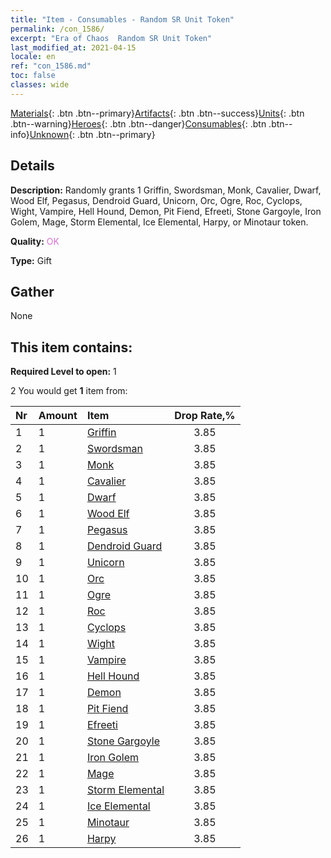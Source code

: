```yaml
---
title: "Item - Consumables - Random SR Unit Token"
permalink: /con_1586/
excerpt: "Era of Chaos  Random SR Unit Token"
last_modified_at: 2021-04-15
locale: en
ref: "con_1586.md"
toc: false
classes: wide
---
```

 [Materials](/Items/){: .btn .btn--primary}[Artifacts](/Items/Artifacts/){: .btn .btn--success}[Units](/Items/Units/){: .btn .btn--warning}[Heroes](/Items/Heroes/){: .btn .btn--danger}[Consumables](/Items/Consumables/){: .btn .btn--info}[Unknown](/Items/Unknown/){: .btn .btn--primary}

## Details
 **Description:** Randomly grants 1 Griffin, Swordsman, Monk, Cavalier, Dwarf, Wood Elf, Pegasus, Dendroid Guard, Unicorn, Orc, Ogre, Roc, Cyclops, Wight, Vampire, Hell Hound, Demon, Pit Fiend, Efreeti, Stone Gargoyle, Iron Golem, Mage, Storm Elemental, Ice Elemental, Harpy, or Minotaur token.

 **Quality:** <span style="color: #DA70D6">OK</span>

 **Type:** Gift

## Gather

  None

## This item contains:

 **Required Level to open:** 1

 2 You would get **1** item  from:

  | Nr | Amount |     Item    | Drop Rate,% |
  |:---|:-------|:------------|:---------:|
  | 1 | 1 | [Griffin](/Items/unt_192/) | 3.85 | 
  | 2 | 1 | [Swordsman](/Items/unt_193/) | 3.85 | 
  | 3 | 1 | [Monk](/Items/unt_194/) | 3.85 | 
  | 4 | 1 | [Cavalier ](/Items/unt_195/) | 3.85 | 
  | 5 | 1 | [Dwarf](/Items/unt_200/) | 3.85 | 
  | 6 | 1 | [Wood Elf](/Items/unt_201/) | 3.85 | 
  | 7 | 1 | [Pegasus](/Items/unt_202/) | 3.85 | 
  | 8 | 1 | [Dendroid Guard](/Items/unt_203/) | 3.85 | 
  | 9 | 1 | [Unicorn](/Items/unt_204/) | 3.85 | 
  | 10 | 1 | [Orc](/Items/unt_219/) | 3.85 | 
  | 11 | 1 | [Ogre](/Items/unt_220/) | 3.85 | 
  | 12 | 1 | [Roc](/Items/unt_221/) | 3.85 | 
  | 13 | 1 | [Cyclops](/Items/unt_222/) | 3.85 | 
  | 14 | 1 | [Wight](/Items/unt_210/) | 3.85 | 
  | 15 | 1 | [Vampire](/Items/unt_211/) | 3.85 | 
  | 16 | 1 | [Hell Hound](/Items/unt_228/) | 3.85 | 
  | 17 | 1 | [Demon](/Items/unt_229/) | 3.85 | 
  | 18 | 1 | [Pit Fiend](/Items/unt_230/) | 3.85 | 
  | 19 | 1 | [Efreeti](/Items/unt_231/) | 3.85 | 
  | 20 | 1 | [Stone Gargoyle](/Items/unt_236/) | 3.85 | 
  | 21 | 1 | [Iron Golem](/Items/unt_237/) | 3.85 | 
  | 22 | 1 | [Mage](/Items/unt_238/) | 3.85 | 
  | 23 | 1 | [Storm Elemental](/Items/unt_263/) | 3.85 | 
  | 24 | 1 | [Ice Elemental](/Items/unt_264/) | 3.85 | 
  | 25 | 1 | [Minotaur](/Items/unt_248/) | 3.85 | 
  | 26 | 1 | [Harpy](/Items/unt_245/) | 3.85 | 
